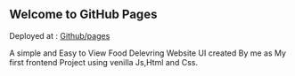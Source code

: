 ## Welcome to GitHub Pages

Deployed at : <a href="https://06rishabh.github.io/Food_Delivery-_Website/">Github/pages</a>
<div> A simple and Easy to View Food Delevring Website UI created By me as My first frontend Project using venilla Js,Html and Css.</div>
